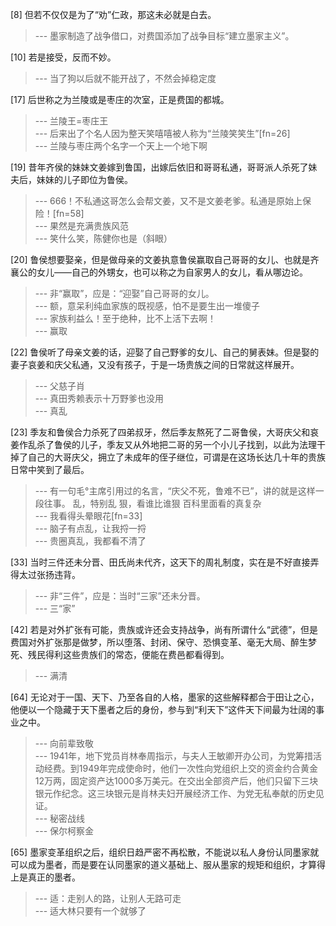 
[8] 但若不仅仅是为了“劝”仁政，那这未必就是白去。
>--- 墨家制造了战争借口，对费国添加了战争目标“建立墨家主义”。<br>

[10] 若是接受，反而不妙。
>--- 当了狗以后就不能开战了，不然会掉稳定度<br>

[17] 后世称之为兰陵或是枣庄的次室，正是费国的都城。
>--- 兰陵王=枣庄王<br>
>--- 后来出了个名人因为整天笑嘻嘻被人称为“兰陵笑笑生”[fn=26]<br>
>--- 兰陵与枣庄两个名字一个天上一个地下啊<br>

[19] 昔年齐侯的妹妹文姜嫁到鲁国，出嫁后依旧和哥哥私通，哥哥派人杀死了妹夫后，妹妹的儿子即位为鲁侯。
>--- 666！不私通这哥怎么会帮文姜，又不是文姜老爹。私通是原始上保险！[fn=58]<br>
>--- 果然是充满贵族风范<br>
>--- 笑什么笑，陈健你也是（斜眼）<br>

[20] 鲁侯想要娶亲，但是做母亲的文姜执意鲁侯赢取自己哥哥的女儿、也就是齐襄公的女儿——自己的外甥女，也可以称之为自家男人的女儿，看从哪边论。
>--- 非“赢取”，应是：“迎娶”自己哥哥的女儿。<br>
>--- 额，意呆利纯血家族的既视感，怕不是要生出一堆傻子<br>
>--- 家族利益么！至于绝种，比不上活下去啊！<br>
>--- 赢取<br>

[22] 鲁侯听了母亲文姜的话，迎娶了自己野爹的女儿、自己的舅表妹。但是娶的妻子哀姜和庆父私通，又没有孩子，于是一场贵族之间的日常就这样展开。
>--- 父慈子肖<br>
>--- 真田秀赖表示十万野爹也没用<br>
>--- 真乱<br>

[23] 季友和鲁侯合力杀死了四弟叔牙，然后季友熬死了二哥鲁侯，大哥庆父和哀姜作乱杀了鲁侯的儿子，季友又从外地把二哥的另一个小儿子找到，以此为法理干掉了自己的大哥庆父，拥立了未成年的侄子继位，可谓是在这场长达几十年的贵族日常中笑到了最后。
>--- 有一句毛°主席引用过的名言，“庆父不死，鲁难不已”，讲的就是这样一段往事。
乱，特别乱
狠，看谁比谁狠
百科里面看的真复杂<br>
>--- 我看得头晕眼花[fn=33]<br>
>--- 脑子有点乱，让我捋一捋<br>
>--- 贵圈真乱，我都看不清了<br>

[33] 当时三件还未分晋、田氏尚未代齐，这天下的周礼制度，实在是不好直接弄得太过张扬违背。
>--- 非“三件”，应是：当时“三家”还未分晋。<br>
>--- 三“家”<br>

[42] 若是对外扩张有可能，贵族或许还会支持战争，尚有所谓什么“武德”，但是费国对外扩张那是做梦，所以堕落、封闭、保守、恐惧变革、毫无大局、醉生梦死、残民得利这些贵族们的常态，便能在费邑都看得到。
>--- 满清<br>

[64] 无论对于一国、天下、乃至各自的人格，墨家的这些解释都合于田让之心，他便以一个隐藏于天下墨者之后的身份，参与到“利天下”这件天下间最为壮阔的事业之中。
>--- 向前辈致敬<br>
>--- 1941年，地下党员肖林奉周指示，与夫人王敏卿开办公司，为党筹措活动经费。到1949年完成使命时，他们一次性向党组织上交的资金约合黄金12万两，固定资产达1000多万美元。在交出全部资产后，他们只留下三块银元作纪念。这三块银元是肖林夫妇开展经济工作、为党无私奉献的历史见证。<br>
>--- 秘密战线<br>
>--- 保尔柯察金<br>

[65] 墨家变革组织之后，组织日趋严密不再松散，不能说以私人身份认同墨家就可以成为墨者，而是要在认同墨家的道义基础上、服从墨家的规矩和组织，才算得上是真正的墨者。
>--- 适：走别人的路，让别人无路可走<br>
>--- 适大林只要有一个就够了<br>

